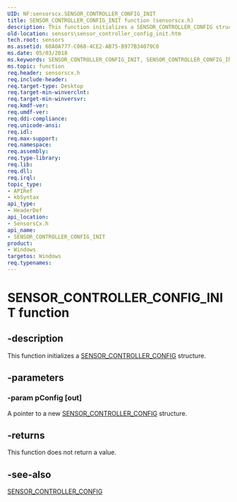 ```yaml
---
UID: NF:sensorscx.SENSOR_CONTROLLER_CONFIG_INIT
title: SENSOR_CONTROLLER_CONFIG_INIT function (sensorscx.h)
description: This function initializes a SENSOR_CONTROLLER_CONFIG structure.
old-location: sensors\sensor_controller_config_init.htm
tech.root: sensors
ms.assetid: 68A0A777-C068-4CE2-AB75-B977B34079C0
ms.date: 05/03/2018
ms.keywords: SENSOR_CONTROLLER_CONFIG_INIT, SENSOR_CONTROLLER_CONFIG_INIT function [Sensor Devices], sensors.sensor_controller_config_init, sensorscx/SENSOR_CONTROLLER_CONFIG_INIT
ms.topic: function
req.header: sensorscx.h
req.include-header: 
req.target-type: Desktop
req.target-min-winverclnt: 
req.target-min-winversvr: 
req.kmdf-ver: 
req.umdf-ver: 
req.ddi-compliance: 
req.unicode-ansi: 
req.idl: 
req.max-support: 
req.namespace: 
req.assembly: 
req.type-library: 
req.lib: 
req.dll: 
req.irql: 
topic_type:
- APIRef
- kbSyntax
api_type:
- HeaderDef
api_location:
- SensorsCx.h
api_name:
- SENSOR_CONTROLLER_CONFIG_INIT
product:
- Windows
targetos: Windows
req.typenames: 
---
```


# SENSOR_CONTROLLER_CONFIG_INIT function


## -description


This function initializes a <a href="https://msdn.microsoft.com/library/windows/hardware/dn957098">SENSOR_CONTROLLER_CONFIG</a> structure.


## -parameters




### -param pConfig [out]

A pointer to a new <a href="https://msdn.microsoft.com/library/windows/hardware/dn957098">SENSOR_CONTROLLER_CONFIG</a> structure.


## -returns



This function does not return a value.




## -see-also




<a href="https://msdn.microsoft.com/library/windows/hardware/dn957098">SENSOR_CONTROLLER_CONFIG</a>
 

 

